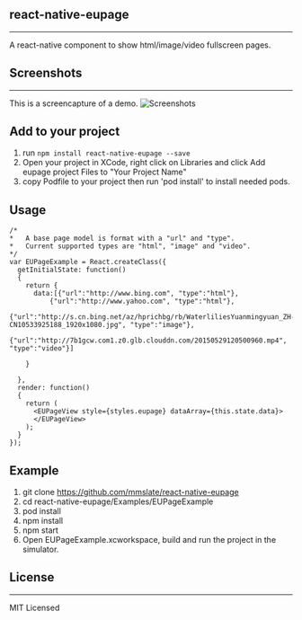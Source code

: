 ## react-native-eupage
---
A react-native component to show html/image/video fullscreen pages.

## Screenshots
---
This is a screencapture of a demo. 
![Screenshots](http://7b1gcw.com1.z0.glb.clouddn.com/demo.gif)

## Add to your project 
1. run `npm install react-native-eupage --save`
2. Open your project in XCode, right click on Libraries and click Add eupage project  Files to "Your Project Name"
3. copy Podfile to your project then run 'pod install' to install needed pods.

## Usage

```
/*
*   A base page model is format with a "url" and "type".
*   Current supported types are "html", "image" and "video".
*/
var EUPageExample = React.createClass({
  getInitialState: function() 
  {
    return {
      data:[{"url":"http://www.bing.com", "type":"html"},
          {"url":"http://www.yahoo.com", "type":"html"},
          {"url":"http://s.cn.bing.net/az/hprichbg/rb/WaterliliesYuanmingyuan_ZH-CN10533925188_1920x1080.jpg", "type":"image"},
          {"url":"http://7b1gcw.com1.z0.glb.clouddn.com/20150529120500960.mp4", "type":"video"}]

    }
              
  }, 
  render: function() 
  {
    return (
      <EUPageView style={styles.eupage} dataArray={this.state.data}>
      </EUPageView>
    );
  } 
});
```

## Example

1. git clone https://github.com/mmslate/react-native-eupage
2. cd react-native-eupage/Examples/EUPageExample
3. pod install
4. npm install
5. npm start
6. Open EUPageExample.xcworkspace, build and run the project in the simulator.


## License
---
MIT Licensed
